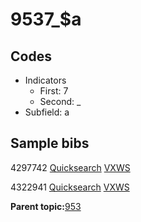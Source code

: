 # 9537\_$a

## Codes

-   Indicators
    -   First: 7
    -   Second: \_
-   Subfield: a

## Sample bibs

4297742 [Quicksearch](https://search.library.yale.edu/catalog/4297742) [VXWS](http://prodorbis.library.yale.edu:7014/vxws/GetHoldingsService?bibId=4297742)

4322941 [Quicksearch](https://search.library.yale.edu/catalog/4322941) [VXWS](http://prodorbis.library.yale.edu:7014/vxws/GetHoldingsService?bibId=4322941)

**Parent topic:**[953](../../tags/953/953.md)

